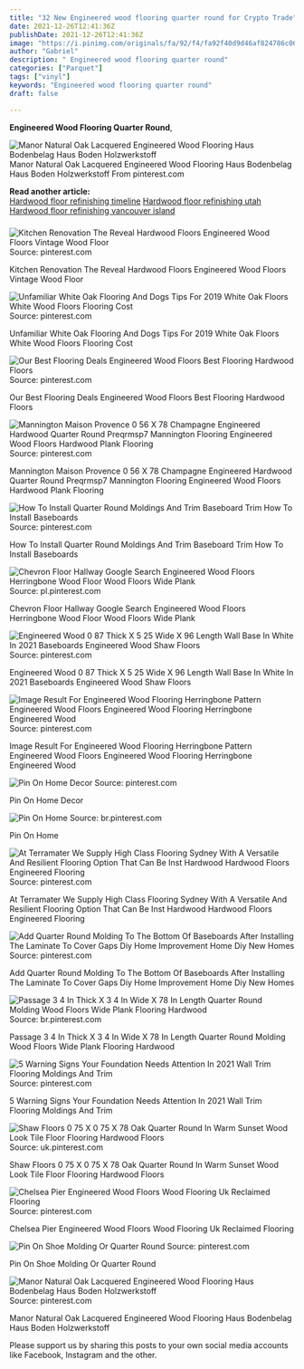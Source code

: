 ```yaml
---
title: "32 New Engineered wood flooring quarter round for Crypto Trade"
date: 2021-12-26T12:41:36Z
publishDate: 2021-12-26T12:41:36Z
image: "https://i.pinimg.com/originals/fa/92/f4/fa92f40d9d46af824786c0677dc6e351.jpg"
author: "Gabriel"
description: " Engineered wood flooring quarter round"
categories: ["Parquet"]
tags: ["vinyl"]
keywords: "Engineered wood flooring quarter round"
draft: false

---
```

<!-- Head tag Code -->
**Engineered Wood Flooring Quarter Round**, 

![Manor Natural Oak Lacquered Engineered Wood Flooring Haus Bodenbelag Haus Boden Holzwerkstoff](https://i.pinimg.com/originals/fa/92/f4/fa92f40d9d46af824786c0677dc6e351.jpg "Manor Natural Oak Lacquered Engineered Wood Flooring Haus Bodenbelag Haus Boden Holzwerkstoff")
Manor Natural Oak Lacquered Engineered Wood Flooring Haus Bodenbelag Haus Boden Holzwerkstoff From pinterest.com

**Read another article:**  
[Hardwood floor refinishing timeline](/hardwood-floor-refinishing-timeline/)
[Hardwood floor refinishing utah](/hardwood-floor-refinishing-utah/)
[Hardwood floor refinishing vancouver island](/hardwood-floor-refinishing-vancouver-island/)




### 

 


![Kitchen Renovation The Reveal Hardwood Floors Engineered Wood Floors Vintage Wood Floor](https://i.pinimg.com/originals/54/4e/14/544e143fd412027463fe21a8fdf7ecc5.jpg "Kitchen Renovation The Reveal Hardwood Floors Engineered Wood Floors Vintage Wood Floor")
Source: pinterest.com

Kitchen Renovation The Reveal Hardwood Floors Engineered Wood Floors Vintage Wood Floor  

![Unfamiliar White Oak Flooring And Dogs Tips For 2019 White Oak Floors White Wood Floors Flooring Cost](https://i.pinimg.com/474x/1c/b7/b7/1cb7b702093a23fbec84337bd77ac61f.jpg "Unfamiliar White Oak Flooring And Dogs Tips For 2019 White Oak Floors White Wood Floors Flooring Cost")
Source: pinterest.com

Unfamiliar White Oak Flooring And Dogs Tips For 2019 White Oak Floors White Wood Floors Flooring Cost  

![Our Best Flooring Deals Engineered Wood Floors Best Flooring Hardwood Floors](https://i.pinimg.com/originals/8e/5b/18/8e5b18d5a7e37e0f6770bec5d6678a41.jpg "Our Best Flooring Deals Engineered Wood Floors Best Flooring Hardwood Floors")
Source: pinterest.com

Our Best Flooring Deals Engineered Wood Floors Best Flooring Hardwood Floors  

![Mannington Maison Provence 0 56 X 78 Champagne Engineered Hardwood Quarter Round Preqrmsp7 Mannington Flooring Engineered Wood Floors Hardwood Plank Flooring](https://i.pinimg.com/originals/e8/9a/f9/e89af9195661e82e03bf3af0d6e7c34b.jpg "Mannington Maison Provence 0 56 X 78 Champagne Engineered Hardwood Quarter Round Preqrmsp7 Mannington Flooring Engineered Wood Floors Hardwood Plank Flooring")
Source: pinterest.com

Mannington Maison Provence 0 56 X 78 Champagne Engineered Hardwood Quarter Round Preqrmsp7 Mannington Flooring Engineered Wood Floors Hardwood Plank Flooring  

![How To Install Quarter Round Moldings And Trim Baseboard Trim How To Install Baseboards](https://i.pinimg.com/originals/10/b1/70/10b170d6662753a8da7335d8d26e4cf4.jpg "How To Install Quarter Round Moldings And Trim Baseboard Trim How To Install Baseboards")
Source: pinterest.com

How To Install Quarter Round Moldings And Trim Baseboard Trim How To Install Baseboards  

![Chevron Floor Hallway Google Search Engineered Wood Floors Herringbone Wood Floor Wood Floors Wide Plank](https://i.pinimg.com/originals/3f/e0/2b/3fe02ba1267dacfa934c3bdcd3e5d48e.jpg "Chevron Floor Hallway Google Search Engineered Wood Floors Herringbone Wood Floor Wood Floors Wide Plank")
Source: pl.pinterest.com

Chevron Floor Hallway Google Search Engineered Wood Floors Herringbone Wood Floor Wood Floors Wide Plank  

![Engineered Wood 0 87 Thick X 5 25 Wide X 96 Length Wall Base In White In 2021 Baseboards Engineered Wood Shaw Floors](https://i.pinimg.com/236x/10/3a/34/103a34a4ad6ffb36b84c9c0cd29effd9.jpg "Engineered Wood 0 87 Thick X 5 25 Wide X 96 Length Wall Base In White In 2021 Baseboards Engineered Wood Shaw Floors")
Source: pinterest.com

Engineered Wood 0 87 Thick X 5 25 Wide X 96 Length Wall Base In White In 2021 Baseboards Engineered Wood Shaw Floors  

![Image Result For Engineered Wood Flooring Herringbone Pattern Engineered Wood Floors Engineered Wood Flooring Herringbone Engineered Wood](https://i.pinimg.com/originals/08/16/ba/0816ba4b52e44adb40077e13cd4777a0.jpg "Image Result For Engineered Wood Flooring Herringbone Pattern Engineered Wood Floors Engineered Wood Flooring Herringbone Engineered Wood")
Source: pinterest.com

Image Result For Engineered Wood Flooring Herringbone Pattern Engineered Wood Floors Engineered Wood Flooring Herringbone Engineered Wood  

![Pin On Home Decor](https://i.pinimg.com/originals/9b/39/1f/9b391fd5ef41e733400cd114ab99b28f.jpg "Pin On Home Decor")
Source: pinterest.com

Pin On Home Decor  

![Pin On Home](https://i.pinimg.com/600x315/c8/a8/43/c8a8437e5676a1e62f1b562f8eeef7ae.jpg "Pin On Home")
Source: br.pinterest.com

Pin On Home  

![At Terramater We Supply High Class Flooring Sydney With A Versatile And Resilient Flooring Option That Can Be Inst Hardwood Hardwood Floors Engineered Flooring](https://i.pinimg.com/originals/10/d7/09/10d709fa64c62c13220a02c9555532d8.jpg "At Terramater We Supply High Class Flooring Sydney With A Versatile And Resilient Flooring Option That Can Be Inst Hardwood Hardwood Floors Engineered Flooring")
Source: pinterest.com

At Terramater We Supply High Class Flooring Sydney With A Versatile And Resilient Flooring Option That Can Be Inst Hardwood Hardwood Floors Engineered Flooring  

![Add Quarter Round Molding To The Bottom Of Baseboards After Installing The Laminate To Cover Gaps Diy Home Improvement Home Diy New Homes](https://i.pinimg.com/736x/dc/ec/4f/dcec4f68982cc31684252d51f76008d5--quarter-round-molding-baseboards.jpg "Add Quarter Round Molding To The Bottom Of Baseboards After Installing The Laminate To Cover Gaps Diy Home Improvement Home Diy New Homes")
Source: pinterest.com

Add Quarter Round Molding To The Bottom Of Baseboards After Installing The Laminate To Cover Gaps Diy Home Improvement Home Diy New Homes  

![Passage 3 4 In Thick X 3 4 In Wide X 78 In Length Quarter Round Molding Wood Floors Wide Plank Flooring Hardwood](https://i.pinimg.com/originals/b5/cd/c5/b5cdc562b554a64749e04f9b5d046503.jpg "Passage 3 4 In Thick X 3 4 In Wide X 78 In Length Quarter Round Molding Wood Floors Wide Plank Flooring Hardwood")
Source: br.pinterest.com

Passage 3 4 In Thick X 3 4 In Wide X 78 In Length Quarter Round Molding Wood Floors Wide Plank Flooring Hardwood  

![5 Warning Signs Your Foundation Needs Attention In 2021 Wall Trim Flooring Moldings And Trim](https://i.pinimg.com/originals/e3/5c/a4/e35ca4234622c7164b89ba562e941d6f.jpg "5 Warning Signs Your Foundation Needs Attention In 2021 Wall Trim Flooring Moldings And Trim")
Source: pinterest.com

5 Warning Signs Your Foundation Needs Attention In 2021 Wall Trim Flooring Moldings And Trim  

![Shaw Floors 0 75 X 0 75 X 78 Oak Quarter Round In Warm Sunset Wood Look Tile Floor Flooring Hardwood Floors](https://i.pinimg.com/600x315/3c/99/95/3c99956e800cca3717509db05cd18d61.jpg "Shaw Floors 0 75 X 0 75 X 78 Oak Quarter Round In Warm Sunset Wood Look Tile Floor Flooring Hardwood Floors")
Source: uk.pinterest.com

Shaw Floors 0 75 X 0 75 X 78 Oak Quarter Round In Warm Sunset Wood Look Tile Floor Flooring Hardwood Floors  

![Chelsea Pier Engineered Wood Floors Wood Flooring Uk Reclaimed Flooring](https://i.pinimg.com/originals/17/88/27/17882722eabbf5fc98e7d1a99530a039.png "Chelsea Pier Engineered Wood Floors Wood Flooring Uk Reclaimed Flooring")
Source: pinterest.com

Chelsea Pier Engineered Wood Floors Wood Flooring Uk Reclaimed Flooring  

![Pin On Shoe Molding Or Quarter Round](https://i.pinimg.com/originals/2f/f2/49/2ff2491a1f16fba319e5905adce05037.webp "Pin On Shoe Molding Or Quarter Round")
Source: pinterest.com

Pin On Shoe Molding Or Quarter Round  

![Manor Natural Oak Lacquered Engineered Wood Flooring Haus Bodenbelag Haus Boden Holzwerkstoff](https://i.pinimg.com/originals/fa/92/f4/fa92f40d9d46af824786c0677dc6e351.jpg "Manor Natural Oak Lacquered Engineered Wood Flooring Haus Bodenbelag Haus Boden Holzwerkstoff")
Source: pinterest.com

Manor Natural Oak Lacquered Engineered Wood Flooring Haus Bodenbelag Haus Boden Holzwerkstoff  

Please support us by sharing this posts to your own social media accounts like Facebook, Instagram and the other.

